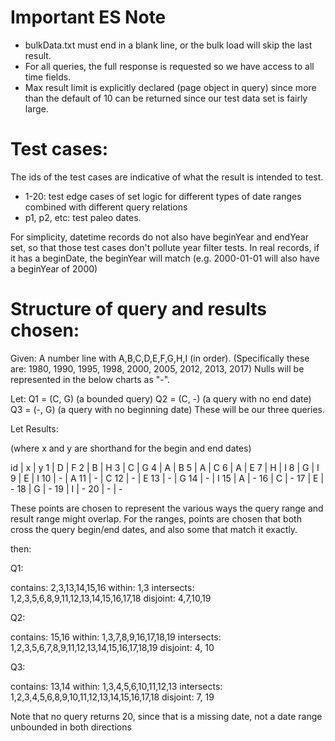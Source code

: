 # Important ES Note

- bulkData.txt must end in a blank line, or the bulk load will skip the last result.
- For all queries, the full response is requested so we have access to all time fields.
- Max result limit is explicitly declared (page object in query) since more than the default of 10 can be returned since our test data set is fairly large.

# Test cases:

The ids of the test cases are indicative of what the result is intended to test.

- 1-20: test edge cases of set logic for different types of date ranges combined with different query relations
- p1, p2, etc: test paleo dates.

For simplicity, datetime records do not also have beginYear and endYear set, so that those test cases don't pollute year filter tests. In real records, if it has a beginDate, the beginYear will match (e.g. 2000-01-01 will also have a beginYear of 2000)

# Structure of query and results chosen:

Given:
A number line with A,B,C,D,E,F,G,H,I (in order). (Specifically these are: 1980, 1990, 1995, 1998, 2000, 2005, 2012, 2013, 2017)
Nulls will be represented in the below charts as "-".

Let:
Q1 = (C, G) (a bounded query)
Q2 = (C, -) (a query with no end date)
Q3 = (-, G) (a query with no beginning date)
These will be our three queries.

Let Results:

(where x and y are shorthand for the begin and end dates)

id | x | y
 1 | D | F
 2 | B | H
 3 | C | G
 4 | A | B
 5 | A | C
 6 | A | E
 7 | H | I
 8 | G | I
 9 | E | I
10 | - | A
11 | - | C
12 | - | E
13 | - | G
14 | - | I
15 | A | -
16 | C | -
17 | E | -
18 | G | -
19 | I | -
20 | - | -

These points are chosen to represent the various ways the query range and result range might overlap. For the ranges, points are chosen that both cross the query begin/end dates, and also some that match it exactly.

then:

Q1:

contains: 2,3,13,14,15,16
within: 1,3
intersects: 1,2,3,5,6,8,9,11,12,13,14,15,16,17,18
disjoint: 4,7,10,19

Q2:

contains: 15,16
within: 1,3,7,8,9,16,17,18,19
intersects: 1,2,3,5,6,7,8,9,11,12,13,14,15,16,17,18,19
disjoint: 4, 10

Q3:

contains: 13,14
within: 1,3,4,5,6,10,11,12,13
intersects: 1,2,3,4,5,6,8,9,10,11,12,13,14,15,16,17,18
disjoint: 7, 19

Note that no query returns 20, since that is a missing date, not a date range unbounded in both directions
